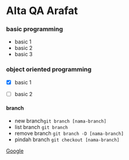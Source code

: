 # Alta QA Arafat
### basic programming

- basic 1
- basic 2
- basic 3

### object oriented programming
- [x] basic 1
- [ ] basic 2


#### branch
- new branch`git branch [nama-branch]`
- list branch `git branch`
- remove branch `git branch -D [nama-branch]`
- pindah branch `git checkout [nama-branch]`

[Google](www.google.com)